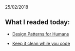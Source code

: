 25/02/2018

## What I readed today:

* [Design Patterns for Humans](https://github.com/kamranahmedse/design-patterns-for-humans)

* [Keep it clean while you code](http://kamranahmed.info/blog/2018/01/23/keep-it-clean/)